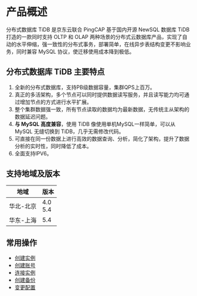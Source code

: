 # 产品概述
分布式数据库 TiDB 是京东云联合 PingCAP 基于国内开源 NewSQL 数据库 TiDB 打造的一款同时支持 OLTP 和 OLAP 两种场景的分布式云数据库产品，实现了自动的水平伸缩，强一致性的分布式事务，部署简单，在线异步表结构变更不影响业务，同时兼容 MySQL 协议，使迁移使用成本降到极低。

## 分布式数据库 TiDB 主要特点 
1. 全新的分布式数据库，支持PB级数据容量，集群QPS上百万。
2. 真正的多活架构，多个节点可以同时提供数据读写服务，并且读写能力均可通过增加节点的方式进行水平扩展。
3. 整个集群数据强一致，所有节点读取的数据均为最新数据，无传统主从架构的数据延迟问题。
4. **与 MySQL 高度兼容**，使用 TiDB 像使用单机MySQL一样简单，可以从 MySQL 无缝切换到 TiDB，几乎无需修改代码。
5. 可直接在同一份数据上进行高效的数据查询、分析，简化了架构，提升了数据分析的实时性，同时降低了成本。
6. 全面支持IPV6。

## 支持地域及版本

|地域|版本|
|-|-|
|华北-北京|4.0<br>5.4|
|华东-上海|5.4|


## 常用操作
- [创建实例](../Operation-Guide/Instance/Create-Instance.md)
- [创建账号](../Operation-Guide/Account/Create-Account.md)
- [连接实例](../Operation-Guide/Instance/Connect-Instance.md)
- [创建备份](../Operation-Guide/Backup/Create-Backup.md)
- [变更配置](../Operation-Guide/Instance/Modify-Instance-Spec.md)
 
